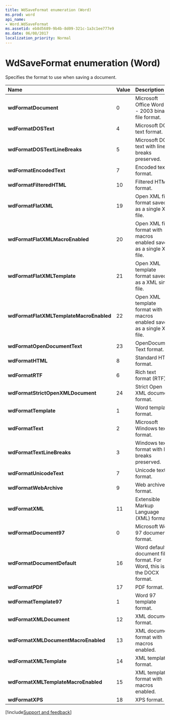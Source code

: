 ```yaml
---
title: WdSaveFormat enumeration (Word)
ms.prod: word
api_name:
- Word.WdSaveFormat
ms.assetid: eb8d5689-9b4b-8d09-321c-1a3c1ee777e9
ms.date: 06/08/2017
localization_priority: Normal
---
```



# WdSaveFormat enumeration (Word)

Specifies the format to use when saving a document.



|Name|Value|Description|
|:-----|:-----|:-----|
| **wdFormatDocument**|0|Microsoft Office Word 97 - 2003 binary file format.|
| **wdFormatDOSText**|4|Microsoft DOS text format.|
| **wdFormatDOSTextLineBreaks**|5|Microsoft DOS text with line breaks preserved.|
| **wdFormatEncodedText**|7|Encoded text format.|
| **wdFormatFilteredHTML**|10|Filtered HTML format.|
| **wdFormatFlatXML**|19|Open XML file format saved as a single XML file.|
| **wdFormatFlatXMLMacroEnabled**|20|Open XML file format with macros enabled saved as a single XML file.|
| **wdFormatFlatXMLTemplate**|21|Open XML template format saved as a XML single file.|
| **wdFormatFlatXMLTemplateMacroEnabled**|22|Open XML template format with macros enabled saved as a single XML file.|
| **wdFormatOpenDocumentText**|23|OpenDocument Text format.|
| **wdFormatHTML**|8|Standard HTML format.|
| **wdFormatRTF**|6|Rich text format (RTF).|
| **wdFormatStrictOpenXMLDocument**|24|Strict Open XML document format.|
| **wdFormatTemplate**|1|Word template format.|
| **wdFormatText**|2|Microsoft Windows text format.|
| **wdFormatTextLineBreaks**|3|Windows text format with line breaks preserved.|
| **wdFormatUnicodeText**|7|Unicode text format.|
| **wdFormatWebArchive**|9|Web archive format.|
| **wdFormatXML**|11|Extensible Markup Language (XML) format.|
| **wdFormatDocument97**|0|Microsoft Word 97 document format.|
| **wdFormatDocumentDefault**|16|Word default document file format. For Word, this is the DOCX format.|
| **wdFormatPDF**|17|PDF format.|
| **wdFormatTemplate97**|1|Word 97 template format.|
| **wdFormatXMLDocument**|12|XML document format.|
| **wdFormatXMLDocumentMacroEnabled**|13|XML document format with macros enabled.|
| **wdFormatXMLTemplate**|14|XML template format.|
| **wdFormatXMLTemplateMacroEnabled**|15|XML template format with macros enabled.|
| **wdFormatXPS**|18|XPS format.|

[!include[Support and feedback](~/includes/feedback-boilerplate.md)]
